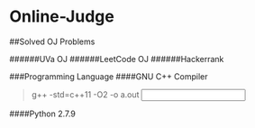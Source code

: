 # Online-Judge
##Solved OJ Problems

######UVa OJ
######LeetCode OJ
######Hackerrank

###Programming Language
####GNU C++ Compiler
> g++ -std=c++11 -O2 -o a.out <input file>

####Python 2.7.9
